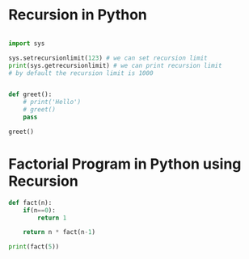 # Recursion in Python

```python

import sys

sys.setrecursionlimit(123) # we can set recursion limit
print(sys.getrecursionlimit) # we can print recursion limit 
# by default the recursion limit is 1000


def greet():
	# print('Hello')
	# greet()
	pass

greet()

```

# Factorial Program in Python using Recursion

```python
def fact(n):
	if(n==0):
		return 1

	return n * fact(n-1)

print(fact(5))
```
